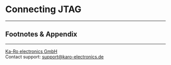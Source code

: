 # Connecting JTAG

---
## Footnotes & Appendix

---
[Ka-Ro electronics GmbH](http://www.karo-electronics.de)  
Contact support: support@karo-electronics.de